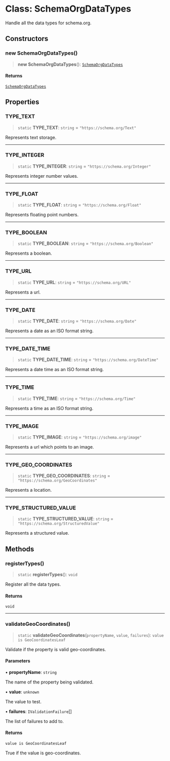 # Class: SchemaOrgDataTypes

Handle all the data types for schema.org.

## Constructors

### new SchemaOrgDataTypes()

> **new SchemaOrgDataTypes**(): [`SchemaOrgDataTypes`](SchemaOrgDataTypes.md)

#### Returns

[`SchemaOrgDataTypes`](SchemaOrgDataTypes.md)

## Properties

### TYPE\_TEXT

> `static` **TYPE\_TEXT**: `string` = `"https://schema.org/Text"`

Represents text storage.

***

### TYPE\_INTEGER

> `static` **TYPE\_INTEGER**: `string` = `"https://schema.org/Integer"`

Represents integer number values.

***

### TYPE\_FLOAT

> `static` **TYPE\_FLOAT**: `string` = `"https://schema.org/Float"`

Represents floating point numbers.

***

### TYPE\_BOOLEAN

> `static` **TYPE\_BOOLEAN**: `string` = `"https://schema.org/Boolean"`

Represents a boolean.

***

### TYPE\_URL

> `static` **TYPE\_URL**: `string` = `"https://schema.org/URL"`

Represents a url.

***

### TYPE\_DATE

> `static` **TYPE\_DATE**: `string` = `"https://schema.org/Date"`

Represents a date as an ISO format string.

***

### TYPE\_DATE\_TIME

> `static` **TYPE\_DATE\_TIME**: `string` = `"https://schema.org/DateTime"`

Represents a date time as an ISO format string.

***

### TYPE\_TIME

> `static` **TYPE\_TIME**: `string` = `"https://schema.org/Time"`

Represents a time as an ISO format string.

***

### TYPE\_IMAGE

> `static` **TYPE\_IMAGE**: `string` = `"https://schema.org/image"`

Represents a url which points to an image.

***

### TYPE\_GEO\_COORDINATES

> `static` **TYPE\_GEO\_COORDINATES**: `string` = `"https://schema.org/GeoCoordinates"`

Represents a location.

***

### TYPE\_STRUCTURED\_VALUE

> `static` **TYPE\_STRUCTURED\_VALUE**: `string` = `"https://schema.org/StructuredValue"`

Represents a structured value.

## Methods

### registerTypes()

> `static` **registerTypes**(): `void`

Register all the data types.

#### Returns

`void`

***

### validateGeoCoordinates()

> `static` **validateGeoCoordinates**(`propertyName`, `value`, `failures`): `value is GeoCoordinatesLeaf`

Validate if the property is valid geo-coordinates.

#### Parameters

• **propertyName**: `string`

The name of the property being validated.

• **value**: `unknown`

The value to test.

• **failures**: `IValidationFailure`[]

The list of failures to add to.

#### Returns

`value is GeoCoordinatesLeaf`

True if the value is geo-coordinates.

